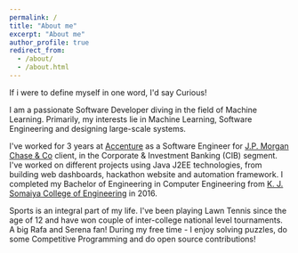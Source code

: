 ```yaml
---
permalink: /
title: "About me"
excerpt: "About me"
author_profile: true
redirect_from: 
  - /about/
  - /about.html
---
```


If i were to define myself in one word, I'd say Curious!

I am a passionate Software Developer diving in the field of Machine Learning. Primarily, my interests lie in Machine Learning, Software Engineering and designing large-scale systems.

I've worked for 3 years at [Accenture](https://www.accenture.com/in-en) as a Software Engineer for [J.P. Morgan Chase & Co](https://www.jpmorganchase.com) client, in the Corporate & Investment Banking (CIB) segment. I've worked on different projects using Java J2EE technologies, from building web dashboards, hackathon website and automation framework. I completed my Bachelor of Engineering in Computer Engineering from [K. J. Somaiya College of Engineering](https://www.somaiya.edu/kjsce) in 2016.

Sports is an integral part of my life. I've been playing Lawn Tennis since the age of 12 and have won couple of inter-college national level tournaments. A big Rafa and Serena fan! During my free time - I enjoy solving puzzles, do some Competitive Programming and do open source contributions!
